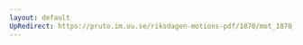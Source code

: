 ```yaml
---
layout: default
UpRedirect: https://pruto.im.uu.se/riksdagen-motions-pdf/1870/mot_1870__ak__64/mot_1870__ak__64-002.pdf
---
```

